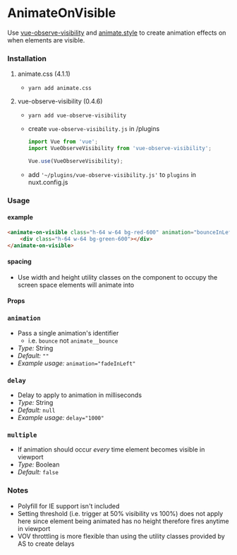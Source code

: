 # AnimateOnVisible

Use [vue-observe-visibility](https://github.com/Akryum/vue-observe-visibility) and [animate.style](https://animate.style/) to create animation effects on when elements are visible.

### Installation

1. animate.css (4.1.1)

   - `yarn add animate.css`

2. vue-observe-visibility (0.4.6)

   - `yarn add vue-observe-visibility`
   - create `vue-observe-visibility.js` in /plugins

     ```js
     import Vue from 'vue';
     import VueObserveVisibility from 'vue-observe-visibility';

     Vue.use(VueObserveVisibility);
     ```

   - add `'~/plugins/vue-observe-visibility.js'` to `plugins` in nuxt.config.js

### Usage

#### example

```html
<animate-on-visible class="h-64 w-64 bg-red-600" animation="bounceInLeft" delay="1000">
	<div class="h-64 w-64 bg-green-600"></div>
</animate-on-visible>
```

#### spacing

- Use width and height utility classes on the component to occupy the screen space elements will animate into

#### Props

### `animation`

- Pass a single animation's identifier
  - i.e. `bounce` not `animate__bounce`
- _Type:_ String
- _Default:_ `""`
- _Example usage:_ `animation="fadeInLeft"`

### `delay`

- Delay to apply to animation in milliseconds
- _Type:_ String
- _Default:_ `null`
- _Example usage:_ `delay="1000"`

### `multiple`

- If animation should occur _every_ time element becomes visible in viewport
- _Type:_ Boolean
- _Default:_ `false`

### Notes

- Polyfill for IE support isn't included
- Setting threshold (i.e. trigger at 50% visibility vs 100%) does not apply here since element being animated has no height therefore fires anytime in viewport
- VOV throttling is more flexible than using the utility classes provided by AS to create delays

